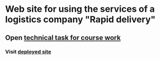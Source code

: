 # Web site for using the services of a logistics company "Rapid delivery"

## Open [technical task for course work](https://docs.google.com/document/d/17lHs0AepKrNRauyo3kfp-QbH8em9LPsHeI0GYgcHssk/edit?usp=sharing)

### Visit [deployed site](https://rapid-delivery.herokuapp.com/)